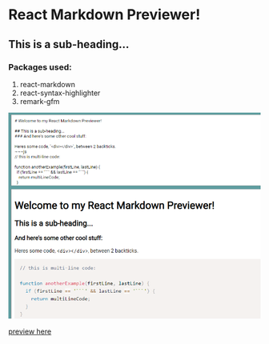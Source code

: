 # React Markdown Previewer!

## This is a sub-heading...
### Packages used:
1. react-markdown
1. react-syntax-highlighter
1. remark-gfm

![App screenshot](public/app-preview.png)

[preview here](https://padmanabh.github.io/markdown-previewer.github.io/)
